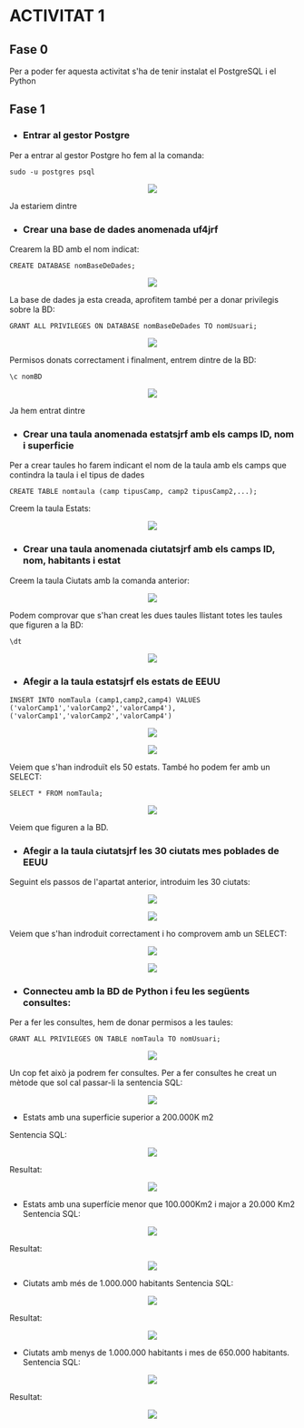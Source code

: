 
# ACTIVITAT 1

## Fase 0
Per a poder fer aquesta activitat s'ha de tenir instalat el PostgreSQL i el Python


## Fase 1

* ### Entrar al gestor Postgre
Per a entrar al gestor Postgre ho fem al la comanda:
~~~
sudo -u postgres psql
~~~
<p align=center>
<img src=https://user-images.githubusercontent.com/91245889/192812494-a61889c6-4bd4-4c1c-abdf-3f476dcbb603.png>
</p>

Ja estariem dintre
* ### Crear una base de dades anomenada uf4jrf
Crearem la BD amb el nom indicat:
~~~
CREATE DATABASE nomBaseDeDades;
~~~
<p align=center>
 <img src=https://user-images.githubusercontent.com/91245889/192812944-e4e0c25f-fc26-4885-af98-7f366bbc6b8f.png>
</p>

La base de dades ja esta creada, aprofitem també per a donar privilegis sobre la BD:
~~~
GRANT ALL PRIVILEGES ON DATABASE nomBaseDeDades TO nomUsuari;
~~~
<p align=center>
 <img src=https://user-images.githubusercontent.com/91245889/192813968-8740c9fb-df06-4f7a-bfaa-36557203ca00.png>
</p>

Permisos donats correctament i finalment, entrem dintre de la BD:
~~~
\c nomBD
~~~
<p align=center>
 <img src=https://user-images.githubusercontent.com/91245889/192814367-a479681a-a718-41cd-8293-0cc41cd7bd8c.png>
</p>

Ja hem entrat dintre

* ### Crear una taula anomenada estatsjrf amb els camps ID, nom i superficie

Per a crear taules ho farem indicant el nom de la taula amb els camps que contindra la taula i el tipus de dades

~~~
CREATE TABLE nomtaula (camp tipusCamp, camp2 tipusCamp2,...);
~~~
Creem la taula Estats:

<p align=center>
 <img src=https://user-images.githubusercontent.com/91245889/192815548-e49bf4d1-5aca-43a3-90bd-9048e6ccae9a.png>
</p>

* ### Crear una taula anomenada ciutatsjrf amb els camps ID, nom, habitants i estat
Creem la taula Ciutats amb la comanda anterior:

<p align=center>
 <img src=https://user-images.githubusercontent.com/91245889/192816134-49972eba-4293-4b11-9b59-cfb35d78d9ac.png>
</p>

Podem comprovar que s'han creat les dues taules llistant totes les taules que figuren a la BD:
~~~
\dt
~~~
<p align=center>
 <img src=https://user-images.githubusercontent.com/91245889/192817197-be3b8856-27a7-42f9-a02a-295de256adb6.png>
</p>


* ### Afegir a la taula estatsjrf els estats de EEUU
~~~
INSERT INTO nomTaula (camp1,camp2,camp4) VALUES ('valorCamp1','valorCamp2','valorCamp4'),('valorCamp1','valorCamp2','valorCamp4')
~~~
<p align=center>
 <img src=https://user-images.githubusercontent.com/91245889/192818884-76e6dbca-4e87-4b28-9263-fdf94859935e.png>
</p>
<p align=center>
 <img src=https://user-images.githubusercontent.com/91245889/192818910-f1586d2c-1242-43ca-884a-51c3c67fcb8b.png>
</p>
 
Veiem que s'han indroduït els 50 estats. També ho podem fer amb un SELECT:
~~~
SELECT * FROM nomTaula;
~~~
<p align=center>
 <img src=https://user-images.githubusercontent.com/91245889/192819177-5a8caf3f-3e7a-4b5b-8287-ee77823fddd1.png>
</p>

Veiem que figuren a la BD.

* ### Afegir a la taula ciutatsjrf les 30 ciutats mes poblades de EEUU
Seguint els passos de l'apartat anterior, introduim les 30 ciutats:
<p align=center>
 <img src=https://user-images.githubusercontent.com/91245889/192824780-f4029fe9-dcce-4a20-8b75-ffc4c7c89545.png>
</p>
<p align=center> 
 <img src=https://user-images.githubusercontent.com/91245889/192824832-c4a98ca4-e12f-4b4e-97f8-2e3b8750a040.png>
</p>

Veiem que s'han indroduit correctament i ho comprovem amb un SELECT:
<p align=center>
 <img src=https://user-images.githubusercontent.com/91245889/192825138-d3eb794f-4b20-47cc-bc76-34e753bc8589.png>
</p> 
<p align=center> 
 <img src=https://user-images.githubusercontent.com/91245889/192825033-05dfbfe3-242a-4cfe-bcb7-c5c5398339e1.png>
</p>

* ### Connecteu amb la BD de Python i feu les següents consultes:
Per a fer les consultes, hem de donar permisos a les taules:
~~~
GRANT ALL PRIVILEGES ON TABLE nomTaula TO nomUsuari;
~~~
<p align=center>
 <img src=https://user-images.githubusercontent.com/91245889/192825951-c74c9fd4-0373-4f1e-8a3a-718d1f29b947.png>
</p>

Un cop fet això ja podrem fer consultes. Per a fer consultes he creat un mètode que sol cal passar-li la sentencia SQL:

<p align=center>
 <img src=https://user-images.githubusercontent.com/91245889/192826424-c50b9407-0c2d-4daf-afb3-6b5a50529205.png>
</p>

  * Estats amb una superficie superior a 200.000K m2

Sentencia SQL:

<p align=center>
 <img src=https://user-images.githubusercontent.com/91245889/192826533-03414e30-f889-423d-abb0-5139ea1fa21d.png>
</p>

Resultat:

<p align=center>
 <img src=https://user-images.githubusercontent.com/91245889/192826944-eacf57d8-bbd7-492f-a060-16bde0aed5b9.png>
</p>

  * Estats amb una superfície menor que 100.000Km2 i major a 20.000 Km2
Sentencia SQL:

<p align=center>
 <img src=https://user-images.githubusercontent.com/91245889/192835998-a123e602-64ba-4e61-96b3-a935fe0e4886.png>
</p>

Resultat:
<p align=center>
 <img src=https://user-images.githubusercontent.com/91245889/192836067-f76463b2-b440-4ee3-a0f1-fe6bc4049915.png>
</p>

  * Ciutats amb més de 1.000.000 habitants
     Sentencia SQL:
<p align=center>
 <img src=https://user-images.githubusercontent.com/91245889/192836335-bfec5f84-78ff-4ff2-be90-2bcbcf48291a.png>
</p>

Resultat:
<p align=center>
 <img src=https://user-images.githubusercontent.com/91245889/192836610-c500327f-d4c4-49ba-bba2-0f74ab64c2d2.png>
</p>


  * Ciutats amb menys de 1.000.000 habitants i mes de 650.000 habitants.
     Sentencia SQL:
<p align=center>
 <img src=https://user-images.githubusercontent.com/91245889/192836467-bef7e768-e1f6-4e93-86a9-3930049d5642.png>
</p>
     Resultat:

<p align=center>
 <img src=https://user-images.githubusercontent.com/91245889/192836533-b5260bdc-6770-45c4-9054-c5c3e81d2c29.png>
</p>
